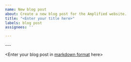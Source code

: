 ```yaml
---
name: New blog post
about: Create a new blog post for the Amplified website.
title: "<Enter your title here>"
labels: blog post
assignees: ''

---
```


<Enter your description here>
---

<Enter your blog post in [markdown format](https://www.markdownguide.org/basic-syntax/) here>
